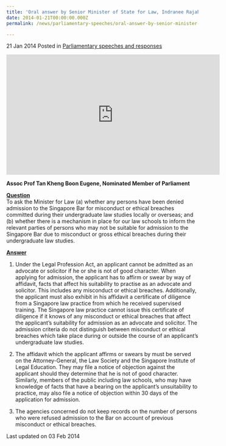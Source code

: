 ```yaml
---
title: 'Oral answer by Senior Minister of State for Law, Indranee Rajah, to Parliamentary Question on admission to the Singapore Bar'
date: 2014-01-21T00:00:00.000Z
permalink: /news/parliamentary-speeches/oral-answer-by-senior-minister-of-state-for-law--indranee-rajah-/

---
```



21 Jan 2014 Posted in [Parliamentary speeches and responses](/news/parliamentary-speeches)

<div class="bp-youtube"><iframe title="video: admission to the singapore bar" width="560" height="315" src="https://www.youtube.com/embed/8hD8ipykU9o" frameborder="0" allow="accelerometer; autoplay; encrypted-media; gyroscope; picture-in-picture" allowfullscreen></iframe></div>

**Assoc Prof Tan Kheng Boon Eugene, Nominated Member of Parliament**


**<u>Question</u>**  
To ask the Minister for Law (a) whether any persons have been denied admission to the Singapore Bar for misconduct or ethical breaches committed during their undergraduate law studies locally or overseas; and (b) whether there is a mechanism in place for our law schools to inform the relevant parties of persons who may not be suitable for admission to the Singapore Bar due to misconduct or gross ethical breaches during their undergraduate law studies.


**<u>Answer</u>**  
1. Under the Legal Profession Act, an applicant cannot be admitted as an advocate or solicitor if he or she is not of good character. When applying for admission, the applicant has to affirm or swear by way of affidavit, facts that affect his suitability to practise as an advocate and solicitor. This includes any misconduct or ethical breaches. Additionally, the applicant must also exhibit in his affidavit a certificate of diligence from a Singapore law practice from which he received supervised training. The Singapore law practice cannot issue this certificate of diligence if it knows of any misconduct or ethical breaches that affect the applicant’s suitability for admission as an advocate and solicitor. The admission criteria do not distinguish between misconduct or ethical breaches which take place during or outside the course of an applicant’s undergraduate law studies.

2. The affidavit which the applicant affirms or swears by must be served on the Attorney-General, the Law Society and the Singapore Institute of Legal Education. They may file a notice of objection against the applicant should they determine that he is not of good character. Similarly, members of the public including law schools, who may have knowledge of facts that have a bearing on the applicant’s unsuitability to practice, may also file a notice of objection within 30 days of the application for admission.

3. The agencies concerned do not keep records on the number of persons who were refused admission to the Bar on account of previous misconduct or ethical breaches.



<p class="right-side-updated">Last updated on 03 Feb 2014</p> 
